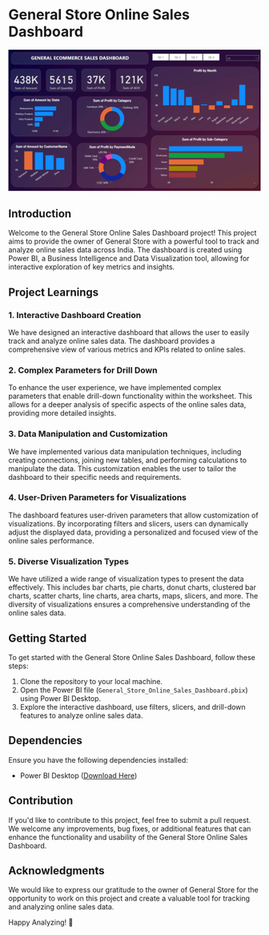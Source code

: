 # General Store Online Sales Dashboard
![GENERAL ECOMMERCE SALES DASHBOARD](https://github.com/meabhaykr/General-Store-Online-Sales-Dashboard-Using-PowerBi/blob/main/Image/GENERAL%20ECOMMERCE%20SALES%20DASHBOARD.png)

## Introduction

Welcome to the General Store Online Sales Dashboard project! This project aims to provide the owner of General Store with a powerful tool to track and analyze online sales data across India. The dashboard is created using Power BI, a Business Intelligence and Data Visualization tool, allowing for interactive exploration of key metrics and insights.

## Project Learnings

### 1. Interactive Dashboard Creation

We have designed an interactive dashboard that allows the user to easily track and analyze online sales data. The dashboard provides a comprehensive view of various metrics and KPIs related to online sales.

### 2. Complex Parameters for Drill Down

To enhance the user experience, we have implemented complex parameters that enable drill-down functionality within the worksheet. This allows for a deeper analysis of specific aspects of the online sales data, providing more detailed insights.

### 3. Data Manipulation and Customization

We have implemented various data manipulation techniques, including creating connections, joining new tables, and performing calculations to manipulate the data. This customization enables the user to tailor the dashboard to their specific needs and requirements.

### 4. User-Driven Parameters for Visualizations

The dashboard features user-driven parameters that allow customization of visualizations. By incorporating filters and slicers, users can dynamically adjust the displayed data, providing a personalized and focused view of the online sales performance.

### 5. Diverse Visualization Types

We have utilized a wide range of visualization types to present the data effectively. This includes bar charts, pie charts, donut charts, clustered bar charts, scatter charts, line charts, area charts, maps, slicers, and more. The diversity of visualizations ensures a comprehensive understanding of the online sales data.

## Getting Started

To get started with the General Store Online Sales Dashboard, follow these steps:

1. Clone the repository to your local machine.
2. Open the Power BI file (`General_Store_Online_Sales_Dashboard.pbix`) using Power BI Desktop.
3. Explore the interactive dashboard, use filters, slicers, and drill-down features to analyze online sales data.

## Dependencies

Ensure you have the following dependencies installed:

- Power BI Desktop ([Download Here](https://powerbi.microsoft.com/desktop/))

## Contribution

If you'd like to contribute to this project, feel free to submit a pull request. We welcome any improvements, bug fixes, or additional features that can enhance the functionality and usability of the General Store Online Sales Dashboard.

## Acknowledgments

We would like to express our gratitude to the owner of General Store for the opportunity to work on this project and create a valuable tool for tracking and analyzing online sales data.

Happy Analyzing! 🚀
